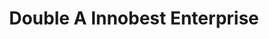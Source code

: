 ---
title: "Double A Innobest Enterprise"
url: /accra/double-a-innobest-enterprise/
shop: furniture
---